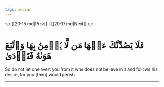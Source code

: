 ```yaml
---
tags: meccan
---
```


👈 [[20-15.md|Prev]] | [[20-17.md|Next]] 👉

# فَلَا يَصُدَّنَّكَ عَنۡهَا مَن لَّا يُؤۡمِنُ بِهَا وَٱتَّبَعَ هَوَىٰهُ فَتَرۡدَىٰ

So do not let one avert you from it who does not believe in it and follows his desire, for you [then] would perish

---

